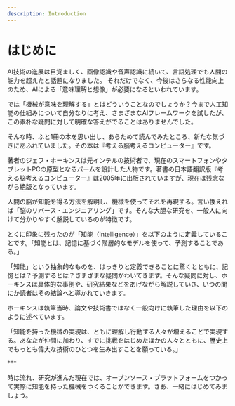 ```yaml
---
description: Introduction
---
```


# はじめに

AI技術の進展は目覚ましく、画像認識や音声認識に続いて、言語処理でも人間の能力を超えたと話題になりました。 それだけでなく、今後はさらなる性能向上のため、AIによる「意味理解と想像」が必要になるといわれています。

では「機械が意味を理解する」とはどういうことなのでしょうか？今まで人工知能の仕組みについて自分なりに考え、さまざまなAIフレームワークを試したが、この素朴な疑問に対して明確な答えがでることはありませんでした。

そんな時、ふと1冊の本を思い出し、あらためて読んでみたところ、新たな気づきにあふれていました。その本は『考える脳考えるコンピューター』です。

著者のジェフ・ホーキンスは元インテルの技術者で、現在のスマートフォンやタブレットPCの原型となるパームを設計した人物です。著書の日本語翻訳版『考える脳考えるコンピューター』は2005年に出版されていますが、現在は残念ながら絶版となっています。

人間の脳が知能を得る方法を解明し、機械を使ってそれを再現する。言い換えれば「脳のリバース・エンジニアリング」です。そんな大胆な研究を、一般人に向けて分かりやすく解説しているのが特徴です。

とくに印象に残ったのが「知能（Intelligence）」を以下のように定義していることです。「知能とは、記憶に基づく階層的なモデルを使って、予測することである。」

「知能」という抽象的なものを、はっきりと定義できることに驚くとともに、記憶とは？予測するとは？さまざまな疑問がわいてきます。そんな疑問に対し、ホーキンスは具体的な事例や、研究結果などをあげながら解説していき、いつの間にか読者はその結論へと導かれていきます。

ホーキンスは執筆当時、論文や技術書ではなく一般向けに執筆した理由を以下のように述べています。

「知能を持った機械の実現は、ともに理解し行動する人々が増えることで実現する。あなたが仲間に加わり、すでに挑戦をはじめたほかの人々とともに、歴史上でもっとも偉大な技術のひとつを生み出すことを願っている。」

\*\*\*

時は流れ、研究が進んだ現在では、オープンソース・プラットフォームをつかって実際に知能を持った機械をつくることができます。さあ、一緒にはじめてみましょう。

